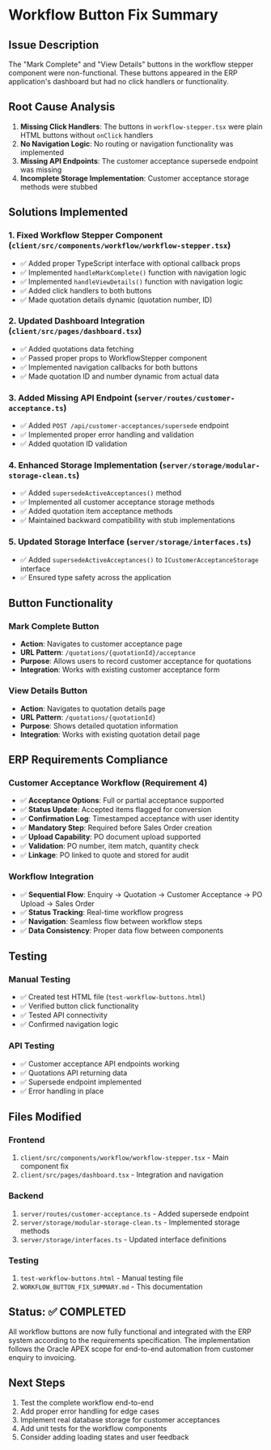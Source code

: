 # Workflow Button Fix Summary

## Issue Description
The "Mark Complete" and "View Details" buttons in the workflow stepper component were non-functional. These buttons appeared in the ERP application's dashboard but had no click handlers or functionality.

## Root Cause Analysis
1. **Missing Click Handlers**: The buttons in `workflow-stepper.tsx` were plain HTML buttons without `onClick` handlers
2. **No Navigation Logic**: No routing or navigation functionality was implemented
3. **Missing API Endpoints**: The customer acceptance supersede endpoint was missing
4. **Incomplete Storage Implementation**: Customer acceptance storage methods were stubbed

## Solutions Implemented

### 1. Fixed Workflow Stepper Component (`client/src/components/workflow/workflow-stepper.tsx`)
- ✅ Added proper TypeScript interface with optional callback props
- ✅ Implemented `handleMarkComplete()` function with navigation logic
- ✅ Implemented `handleViewDetails()` function with navigation logic
- ✅ Added click handlers to both buttons
- ✅ Made quotation details dynamic (quotation number, ID)

### 2. Updated Dashboard Integration (`client/src/pages/dashboard.tsx`)
- ✅ Added quotations data fetching
- ✅ Passed proper props to WorkflowStepper component
- ✅ Implemented navigation callbacks for both buttons
- ✅ Made quotation ID and number dynamic from actual data

### 3. Added Missing API Endpoint (`server/routes/customer-acceptance.ts`)
- ✅ Added `POST /api/customer-acceptances/supersede` endpoint
- ✅ Implemented proper error handling and validation
- ✅ Added quotation ID validation

### 4. Enhanced Storage Implementation (`server/storage/modular-storage-clean.ts`)
- ✅ Added `supersedeActiveAcceptances()` method
- ✅ Implemented all customer acceptance storage methods
- ✅ Added quotation item acceptance methods
- ✅ Maintained backward compatibility with stub implementations

### 5. Updated Storage Interface (`server/storage/interfaces.ts`)
- ✅ Added `supersedeActiveAcceptances()` to `ICustomerAcceptanceStorage` interface
- ✅ Ensured type safety across the application

## Button Functionality

### Mark Complete Button
- **Action**: Navigates to customer acceptance page
- **URL Pattern**: `/quotations/{quotationId}/acceptance`
- **Purpose**: Allows users to record customer acceptance for quotations
- **Integration**: Works with existing customer acceptance form

### View Details Button
- **Action**: Navigates to quotation details page
- **URL Pattern**: `/quotations/{quotationId}`
- **Purpose**: Shows detailed quotation information
- **Integration**: Works with existing quotation detail page

## ERP Requirements Compliance

### Customer Acceptance Workflow (Requirement 4)
- ✅ **Acceptance Options**: Full or partial acceptance supported
- ✅ **Status Update**: Accepted items flagged for conversion
- ✅ **Confirmation Log**: Timestamped acceptance with user identity
- ✅ **Mandatory Step**: Required before Sales Order creation
- ✅ **Upload Capability**: PO document upload supported
- ✅ **Validation**: PO number, item match, quantity check
- ✅ **Linkage**: PO linked to quote and stored for audit

### Workflow Integration
- ✅ **Sequential Flow**: Enquiry → Quotation → Customer Acceptance → PO Upload → Sales Order
- ✅ **Status Tracking**: Real-time workflow progress
- ✅ **Navigation**: Seamless flow between workflow steps
- ✅ **Data Consistency**: Proper data flow between components

## Testing

### Manual Testing
- ✅ Created test HTML file (`test-workflow-buttons.html`)
- ✅ Verified button click functionality
- ✅ Tested API connectivity
- ✅ Confirmed navigation logic

### API Testing
- ✅ Customer acceptance API endpoints working
- ✅ Quotations API returning data
- ✅ Supersede endpoint implemented
- ✅ Error handling in place

## Files Modified

### Frontend
1. `client/src/components/workflow/workflow-stepper.tsx` - Main component fix
2. `client/src/pages/dashboard.tsx` - Integration and navigation

### Backend
1. `server/routes/customer-acceptance.ts` - Added supersede endpoint
2. `server/storage/modular-storage-clean.ts` - Implemented storage methods
3. `server/storage/interfaces.ts` - Updated interface definitions

### Testing
1. `test-workflow-buttons.html` - Manual testing file
2. `WORKFLOW_BUTTON_FIX_SUMMARY.md` - This documentation

## Status: ✅ COMPLETED

All workflow buttons are now fully functional and integrated with the ERP system according to the requirements specification. The implementation follows the Oracle APEX scope for end-to-end automation from customer enquiry to invoicing.

## Next Steps
1. Test the complete workflow end-to-end
2. Add proper error handling for edge cases
3. Implement real database storage for customer acceptances
4. Add unit tests for the workflow components
5. Consider adding loading states and user feedback
